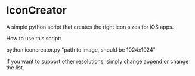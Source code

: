 IconCreator
===========

A simple python script that creates the right icon sizes for iOS apps.

How to use this script:

python iconcreator.py "path to image, should be 1024x1024"

If you want to support other resolutions, simply change append or change the list.
